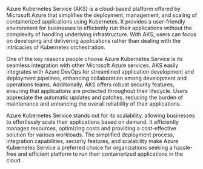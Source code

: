 Azure Kubernetes Service (AKS) is a cloud-based platform offered by Microsoft Azure that simplifies the deployment, management, and scaling of containerized applications using Kubernetes. It provides a user-friendly environment for businesses to efficiently run their applications without the complexity of handling underlying infrastructure. With AKS, users can focus on developing and delivering applications rather than dealing with the intricacies of Kubernetes orchestration.

One of the key reasons people choose Azure Kubernetes Service is its seamless integration with other Microsoft Azure services. AKS easily integrates with Azure DevOps for streamlined application development and deployment pipelines, enhancing collaboration among development and operations teams. Additionally, AKS offers robust security features, ensuring that applications are protected throughout their lifecycle. Users appreciate the automatic updates and patches, reducing the burden of maintenance and enhancing the overall reliability of their applications.

Azure Kubernetes Service stands out for its scalability, allowing businesses to effortlessly scale their applications based on demand. It efficiently manages resources, optimizing costs and providing a cost-effective solution for various workloads. The simplified deployment process, integration capabilities, security features, and scalability make Azure Kubernetes Service a preferred choice for organizations seeking a hassle-free and efficient platform to run their containerized applications in the cloud.
